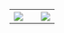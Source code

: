 <table cellspacing="0" cellpadding="0" style="border: none;">
  <th>
    <img src="https://github-readme-stats.vercel.app/api?username=tsonglew&show_icons=true&hide_title=true&theme=dark">
  </th>
  <th>
    <img sr="https://github-readme-stats.vercel.app/api/top-langs/?username=tsonglew&layout=compact&theme=dark">
  </th>
  <th>
    <img src="https://github-readme-streak-stats.herokuapp.com/?user=tsonglew&theme=dark">
  </th>
</table>
